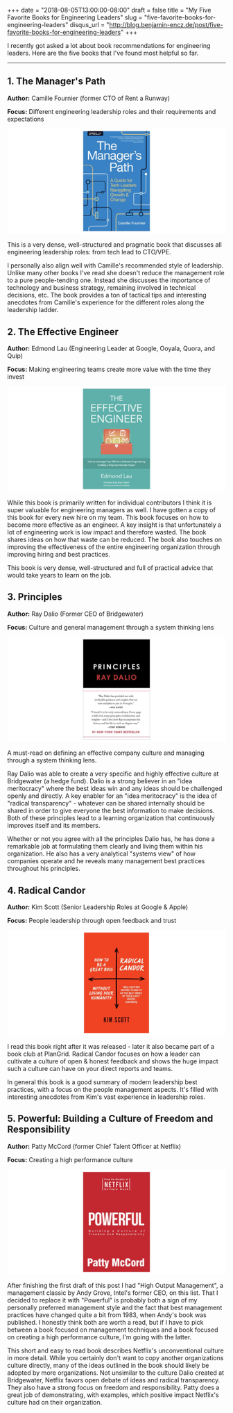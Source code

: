 +++
date = "2018-08-05T13:00:00-08:00"
draft = false
title = "My Five Favorite Books for Engineering Leaders"
slug = "five-favorite-books-for-engineering-leaders"
disqus_url = "http://blog.benjamin-encz.de/post/five-favorite-books-for-engineering-leaders"
+++

I recently got asked a lot about book recommendations for engineering leaders. Here are the five books that I've found most helpful so far.

<!--more-->

------

## 1. The Manager's Path

**Author:** Camille Fournier (former CTO of Rent a Runway)

**Focus:** Different engineering leadership roles and their requirements and expectations

![](manager_path_cover.jpg)

This is a very dense, well-structured and pragmatic book that discusses all engineering leadership roles: from tech lead to CTO/VPE. 

I personally also align well with Camille's recommended style of leadership. Unlike many other books I've read she doesn't reduce the management role to a pure people-tending one. Instead she discusses the importance of technology and business strategy, remaining involved in technical decisions, etc. The book provides a ton of tactical tips and interesting anecdotes from Camille's experience for the different roles along the leadership ladder.



## 2. The Effective Engineer

**Author:** Edmond Lau (Engineering Leader at Google, Ooyala, Quora, and Quip)

**Focus:** Making engineering teams create more value with the time they invest

![](effective_engineer_cover.jpg)

While this book is primarily written for individual contributors I think it is super valuable for engineering managers as well. I have gotten a copy of this book for every new hire on my team. This book focuses on how to become more effective as an engineer. A key insight is that unfortunately a lot of engineering work is low impact and therefore wasted. The book shares ideas on how that waste can be reduced. The book also touches on improving the effectiveness of the entire engineering organization through improving hiring and best practices.

This book is very dense, well-structured and full of practical advice that would take years to learn on the job.



## 3. Principles

**Author:** Ray Dalio (Former CEO of Bridgewater)

**Focus:** Culture and general management through a system thinking lens

![](principles_cover.jpg)

A must-read on defining an effective company culture and managing through a system thinking lens.

Ray Dalio was able to create a very specific and highly effective culture at Bridgewater (a hedge fund). Dalio is a strong believer in an "idea meritocracy" where the best ideas win and any ideas should be challenged openly and directly. A key enabler for an "idea meritocracy" is the idea of "radical transparency" - whatever can be shared internally should be shared in order to give everyone the best information to make decisions. Both of these principles lead to a learning organization that continuously improves itself and its members.

Whether or not you agree with all the principles Dalio has, he has done a remarkable job at formulating them clearly and living them within his organization. He also has a very analytical "systems view" of how companies operate and he reveals many management best practices throughout his principles.



## 4. Radical Candor

**Author:** Kim Scott (Senior Leadership Roles at Google & Apple)

**Focus:** People leadership through open feedback and trust

![](radical_candor_cover.jpg)

I read this book right after it was released - later it also became part of a book club at PlanGrid. Radical Candor focuses on how a leader can cultivate a culture of open & honest feedback and shows the huge impact such a culture can have on your direct reports and teams.

In general this book is a good summary of modern leadership best practices, with a focus on the people management aspects. It's filled with interesting anecdotes from Kim's vast experience in leadership roles.



## 5. Powerful: Building a Culture of Freedom and Responsibility

**Author:** Patty McCord (former Chief Talent Officer at Netflix)

**Focus:** Creating a high performance culture

![](powerful_cover.jpg)

After finishing the first draft of this post I had "High Output Management", a management classic by Andy Grove, Intel's former CEO, on this list. That I decided to replace it with "Powerful" is probably both a sign of my personally preferred management style and the fact that best management practices have changed quite a bit from 1983, when Andy's book was published. I honestly think both are worth a read, but if I have to pick between a book focused on management techniques and a book focused on creating a high performance culture, I'm going with the latter.

This short and easy to read book describes Netflix's unconventional culture in more detail. While you certainly don't want to copy another organizations culture directly, many of the ideas outlined in the book should likely be adopted by more organizations. Not unsimilar to the culture Dalio created at Bridgewater, Netflix favors open debate of ideas and radical transparency. They also have a strong focus on freedom and responsibility. Patty does a great job of demonstrating, with examples, which positive impact Netflix's culture had on their organization.